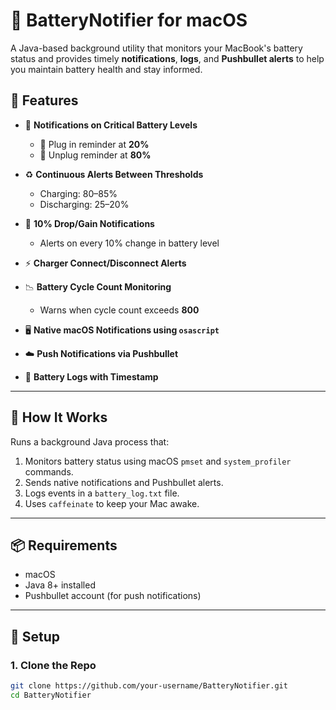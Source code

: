 # 🔋 BatteryNotifier for macOS

A Java-based background utility that monitors your MacBook's battery status and provides timely **notifications**, **logs**, and **Pushbullet alerts** to help you maintain battery health and stay informed.

## 📌 Features

- 🚨 **Notifications on Critical Battery Levels**  
  - 🔌 Plug in reminder at **20%**
  - 🔋 Unplug reminder at **80%**

- ♻️ **Continuous Alerts Between Thresholds**  
  - Charging: 80–85%  
  - Discharging: 25–20%  

- 🔄 **10% Drop/Gain Notifications**  
  - Alerts on every 10% change in battery level

- ⚡ **Charger Connect/Disconnect Alerts**

- 📉 **Battery Cycle Count Monitoring**  
  - Warns when cycle count exceeds **800**

- 🖥️ **Native macOS Notifications using `osascript`**

- ☁️ **Push Notifications via Pushbullet**

- 📝 **Battery Logs with Timestamp**

---

## 🚀 How It Works

Runs a background Java process that:
1. Monitors battery status using macOS `pmset` and `system_profiler` commands.
2. Sends native notifications and Pushbullet alerts.
3. Logs events in a `battery_log.txt` file.
4. Uses `caffeinate` to keep your Mac awake.

---

## 📦 Requirements

- macOS
- Java 8+ installed
- Pushbullet account (for push notifications)

---

## 🔧 Setup

### 1. Clone the Repo
```bash
git clone https://github.com/your-username/BatteryNotifier.git
cd BatteryNotifier

